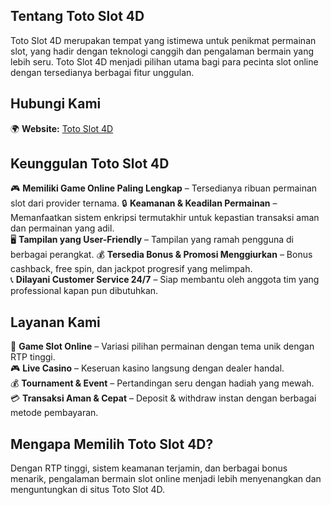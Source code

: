 **Tentang Toto Slot 4D**
------------------------

Toto Slot 4D merupakan tempat yang istimewa untuk penikmat permainan slot, yang hadir dengan teknologi canggih dan pengalaman bermain yang lebih seru. Toto Slot 4D menjadi pilihan utama bagi para pecinta slot online dengan tersedianya berbagai fitur unggulan.

**Hubungi Kami**
----------------

🌍 **Website:** [Toto Slot 4D](https://guide-restaurant-bio.com/)

**Keunggulan Toto Slot 4D**
---------------------------

🎮 **Memiliki Game Online Paling Lengkap** – Tersedianya ribuan permainan slot dari provider ternama.
🔒 **Keamanan & Keadilan Permainan** – Memanfaatkan sistem enkripsi termutakhir untuk kepastian transaksi aman dan permainan yang adil.  
🖥️ **Tampilan yang User-Friendly** – Tampilan yang ramah pengguna di berbagai perangkat.
💰 **Tersedia Bonus & Promosi Menggiurkan** – Bonus cashback, free spin, dan jackpot progresif yang melimpah.  
📞 **Dilayani Customer Service 24/7** – Siap membantu oleh anggota tim yang professional kapan pun dibutuhkan.

**Layanan Kami**
----------------

🎰 **Game Slot Online** – Variasi pilihan permainan dengan tema unik dengan RTP tinggi.  
🎮 **Live Casino** – Keseruan kasino langsung dengan dealer handal.  
💰 **Tournament & Event** – Pertandingan seru dengan hadiah yang mewah.  
💳 **Transaksi Aman & Cepat** – Deposit & withdraw instan dengan berbagai metode pembayaran.

**Mengapa Memilih Toto Slot 4D?**
---------------------------------

Dengan RTP tinggi, sistem keamanan terjamin, dan berbagai bonus menarik, pengalaman bermain slot online menjadi lebih menyenangkan dan menguntungkan di situs Toto Slot 4D.

